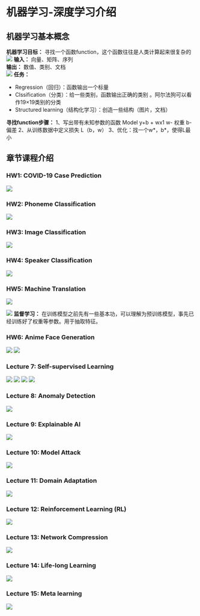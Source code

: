 # 机器学习-深度学习介绍
## 机器学习基本概念
**机器学习目标：**
寻找一个函数function，这个函数往往是人类计算起来很复杂的  
![](.机器学习-深度学习介绍_images/4a77fcc0.png)
**输入：**
向量、矩阵、序列  
**输出：**
数值、类别、文档  
![](.机器学习-深度学习介绍_images/fee31396.png)
**任务：**
* Regression（回归）：函数输出一个标量
* Clssification（分类）：给一些类别，函数输出正确的类别 。阿尔法狗可以看作19×19类别的分类
* Structured learning（结构化学习）：创造一些结构（图片，文档）

**寻找function步骤：**
1、写出带有未知参数的函数 Model y+b + wx1 w- 权重 b-偏差
2、从训练数据中定义损失 L（b，w）
3、优化：找一个w*，b*，使得L最小

## 章节课程介绍
### HW1: COVID-19 Case Prediction
![](.机器学习-深度学习介绍_images/4fa60262.png)

### HW2: Phoneme Classification
![](.机器学习-深度学习介绍_images/d52a4752.png)

### HW3: Image Classification
![](.机器学习-深度学习介绍_images/28ab7c8d.png)

### HW4: Speaker Classification
![](.机器学习-深度学习介绍_images/ecac6428.png)

### HW5: Machine Translation
![](.机器学习-深度学习介绍_images/f6f7fdd9.png)

![](.机器学习-深度学习介绍_images/26718c25.png)
**监督学习：**
在训练模型之前先有一些基本功，可以理解为预训练模型，事先已经训练好了权重等参数。用于抽取特征。


### HW6: Anime Face Generation
![](.机器学习-深度学习介绍_images/e7f43128.png)
![](.机器学习-深度学习介绍_images/57bb6dad.png)

### Lecture 7: Self-supervised Learning
![](.机器学习-深度学习介绍_images/89c0aa0d.png)
![](.机器学习-深度学习介绍_images/10f3563a.png)
![](.机器学习-深度学习介绍_images/32315208.png)
![](.机器学习-深度学习介绍_images/5e46675b.png)

### Lecture 8: Anomaly Detection
![](.机器学习-深度学习介绍_images/49dca289.png)


### Lecture 9: Explainable AI 
![](.机器学习-深度学习介绍_images/06e9c248.png)


### Lecture 10: Model Attack
![](.机器学习-深度学习介绍_images/43f3dd1f.png)


### Lecture 11: Domain Adaptation 
![](.机器学习-深度学习介绍_images/adac933d.png)

### Lecture 12: Reinforcement Learning (RL)
![](.机器学习-深度学习介绍_images/706e53d6.png)

### Lecture 13: Network Compression
![](.机器学习-深度学习介绍_images/1c51cb30.png)

### Lecture 14: Life-long Learning

![](.机器学习-深度学习介绍_images/36fa4e88.png)

### Lecture 15: Meta learning
![](.机器学习-深度学习介绍_images/dd721e69.png)

